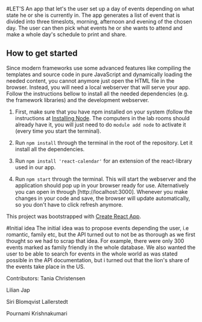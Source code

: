 #LET'S
An app that let's the user set up a day of events depending on what state he or she is currently in.
The app generates a list of event that is divided into three timeslots, morning, afternoon and evening of the chosen day.
The user can then pick what events he or she wants to attend and make a whole day's schedule to print and share.


## How to get started

Since modern frameworks use some advanced features like compiling the templates and source code in pure
JavaScript and dynamically loading the needed content, you cannot anymore just open the HTML file
in the browser. Instead, you will need a local webserver that will serve your app. Follow the instructions
bellow to install all the needed dependencies (e.g. the framework libraries) and the development webserver.

1. First, make sure that you have npm installed on your system (follow the instructions
   at [Installing Node](https://docs.npmjs.com/getting-started/installing-node). The computers in the lab rooms
   should already have it, you will just need to do `module add node` to activate it (every time
   you start the terminal).

2. Run `npm install` through the terminal in the root of the repository. Let it
   install all the dependencies.

3. Run `npm install 'react-calendar'` for an extension of the react-library used in our app.

4. Run `npm start` through the terminal. This will start the webserver and the application should pop up in your
   browser ready for use. Alternatively you can open in through [http://localhost:3000]. Whenever you make changes in your code and save, the browser will update automatically, so you don't have to click refresh anymore.


This project was bootstrapped with [Create React App](https://github.com/facebookincubator/create-react-app).


#Initial idea
The initial idea was to propose events depending the user, i.e romantic, family etc, but the API turned out to not be as thorough as we first thought
so we had to scrap that idea. For example, there were only 300 events marked as family friendly in the whole database. We also wanted the user to be able to search for events in the whole world as was stated possible in the API documentation, but i turned out that the lion's share of the events take place in the US. 

Contributors:
Tania Christensen

Lilian Jap 

Siri Blomqvist Lallerstedt

Pournami Krishnakumari 
